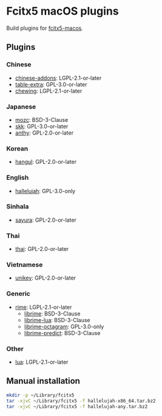 # Fcitx5 macOS plugins
Build plugins for [fcitx5-macos](https://github.com/fcitx-contrib/fcitx5-macos).

## Plugins
### Chinese
* [chinese-addons](https://github.com/fcitx/fcitx5-chinese-addons): LGPL-2.1-or-later
* [table-extra](https://github.com/fcitx/fcitx5-table-extra): GPL-3.0-or-later
* [chewing](https://github.com/fcitx/fcitx5-chewing): LGPL-2.1-or-later

### Japanese
* [mozc](https://github.com/fcitx/mozc): BSD-3-Clause
* [skk](https://github.com/fcitx/fcitx5-skk): GPL-3.0-or-later
* [anthy](https://github.com/fcitx/fcitx5-anthy): GPL-2.0-or-later

### Korean
* [hangul](https://github.com/fcitx/fcitx5-hangul): GPL-2.0-or-later

### English
* [hallelujah](https://github.com/fcitx-contrib/fcitx5-hallelujah): GPL-3.0-only

### Sinhala
* [sayura](https://github.com/fcitx/fcitx5-sayura): GPL-2.0-or-later

### Thai
* [thai](https://github.com/fcitx/fcitx5-libthai): GPL-2.0-or-later

### Vietnamese
* [unikey](https://github.com/fcitx/fcitx5-unikey): GPL-2.0-or-later

### Generic
* [rime](https://github.com/fcitx/fcitx5-rime): LGPL-2.1-or-later
  * [librime](https://github.com/rime/librime): BSD-3-Clause
  * [librime-lua](https://github.com/hchunhui/librime-lua): BSD-3-Clause
  * [librime-octagram](https://github.com/lotem/librime-octagram): GPL-3.0-only
  * [librime-predict](https://github.com/rime/librime-predict): BSD-3-Clause

### Other
* [lua](https://github.com/fcitx/fcitx5-lua): LGPL-2.1-or-later

## Manual installation
```sh
mkdir -p ~/Library/fcitx5
tar -xjvC ~/Library/fcitx5 -f hallelujah-x86_64.tar.bz2
tar -xjvC ~/Library/fcitx5 -f hallelujah-any.tar.bz2
```
